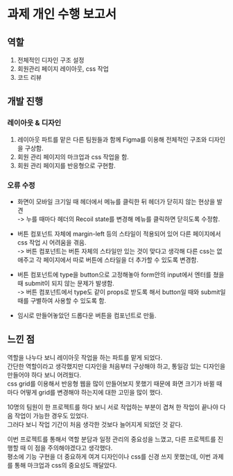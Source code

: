 # 과제 개인 수행 보고서

## 역할

1. 전체적인 디자인 구조 설정
2. 회원관리 페이지 레이아웃, css 작업
3. 코드 리뷰

## 개발 진행

### 레이아웃 & 디자인

1. 레이아웃 파트를 맡은 다른 팀원들과 함께 Figma를 이용해 전체적인 구조와 디자인을 구상함.
2. 회원 관리 페이지의 마크업과 css 작업을 함.
3. 회원 관리 페이지를 반응형으로 구현함.

### 오류 수정

- 화면이 모바일 크기일 때 헤더에서 메뉴를 클릭한 뒤 헤더가 닫히지 않는 현상을 발견   
-> 누를 때마다 헤더의 Recoil state를 변경해 메뉴를 클릭하면 닫히도록 수정함.

- 버튼 컴포넌트 자체에 margin-left 등의 스타일이 적용되어 있어 다른 페이지에서 css 작업 시 어려움을 겪음.   
-> 버튼 컴포넌트는 버튼 자체의 스타일만 있는 것이 맞다고 생각해 다른 css는 없애주고 각 페이지에서 따로 버튼에 스타일을 더 추가할 수 있도록 변경함.

- 버튼 컴포넌트에 type을 button으로 고정해놓아 form안의 input에서 엔터를 쳤을 때 submit이 되지 않는 문제가 발생함.   
-> 버튼 컴포넌트에서 type도 같이 props로 받도록 해서 button일 때와 submit일 때를 구별하여 사용할 수 있도록 함.
  
- 임시로 만들어놓았던 드롭다운 버튼을 컴포넌트로 만듦.

## 느낀 점

역할을 나누다 보니 레이아웃 작업을 하는 파트를 맡게 되었다.   
간단한 역할이라고 생각했지만 디자인을 처음부터 구상해야 하고, 통일감 있는 디자인을 만들어야 하다 보니 어려웠다.   
css grid를 이용해서 반응형 웹을 많이 만들어보지 못했기 때문에 화면 크기가 바뀔 때 마다 어떻게 grid를 변경해야 하는지에 대한 고민을 많이 했다.   

10명의 팀원이 한 프로젝트를 하다 보니 서로 작업하는 부분이 겹쳐 한 작업이 끝나야 다음 작업이 가능한 경우도 있었다.   
그러다 보니 작업 기간이 처음 생각한 것보다 늘어지게 되었던 것 같다.   

이번 프로젝트를 통해서 역할 분담과 일정 관리의 중요성을 느꼈고, 다른 프로젝트를 진행할 때 이 점을 주의해야겠다고 생각했다.   
평소에 기능 구현을 더 중요하게 여겨 디자인이나 css를 신경 쓰지 못했는데, 이번 과제를 통해 마크업과 css의 중요성도 깨달았다.
